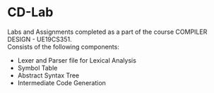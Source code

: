 # CD-Lab
Labs and Assignments completed as a part of the course COMPILER DESIGN - UE19CS351.
</br>
Consists of the following components:
- Lexer and Parser file for Lexical Analysis
- Symbol Table
- Abstract Syntax Tree
- Intermediate Code Generation
